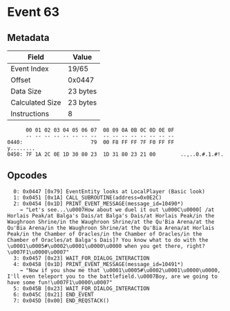 # Event 63

## Metadata

| Field           | Value    |
|-----------------|----------|
| Event Index     | 19/65    |
| Offset          | 0x0447   |
| Data Size       | 23 bytes |
| Calculated Size | 23 bytes |
| Instructions    | 8        |

```
      00 01 02 03 04 05 06 07  08 09 0A 0B 0C 0D 0E 0F
      -- -- -- -- -- -- -- --  -- -- -- -- -- -- -- --
0440:                      79  00 F8 FF FF 7F F0 FF FF         y........
0450: 7F 1A 2C 0E 1D 30 80 23  1D 31 80 23 21 00        ..,..0.#.1.#!.  
```

## Opcodes

```
  0: 0x0447 [0x79] EventEntity looks at LocalPlayer (Basic look)
  1: 0x0451 [0x1A] CALL_SUBROUTINE(address=0x0E2C)
  2: 0x0454 [0x1D] PRINT_EVENT_MESSAGE(message_id=10490*)
    → "Let's see...\u0007How about we duel it out \u000C\u0000[ /at Horlais Peak/at Balga's Dais/at Balga's Dais/at Horlais Peak/in the Waughroon Shrine/in the Waughroon Shrine/at the Qu'Bia Arena/at the Qu'Bia Arena/in the Waughroon Shrine/at the Qu'Bia Arena/at Horlais Peak/in the Chamber of Oracles/in the Chamber of Oracles/in the Chamber of Oracles/at Balga's Dais]? You know what to do with the \u0001\u0005#\u0002\u0001\u0000\u0000 when you get there, right?\u007F1\u0000\u0007"
  3: 0x0457 [0x23] WAIT_FOR_DIALOG_INTERACTION
  4: 0x0458 [0x1D] PRINT_EVENT_MESSAGE(message_id=10491*)
    → "Now if you show me that \u0001\u0005#\u0002\u0001\u0000\u0000, I'll even teleport you to the battlefield.\u0007Boy, are we going to have some fun!\u007F1\u0000\u0007"
  5: 0x045B [0x23] WAIT_FOR_DIALOG_INTERACTION
  6: 0x045C [0x21] END_EVENT
  7: 0x045D [0x00] END_REQSTACK()
```
